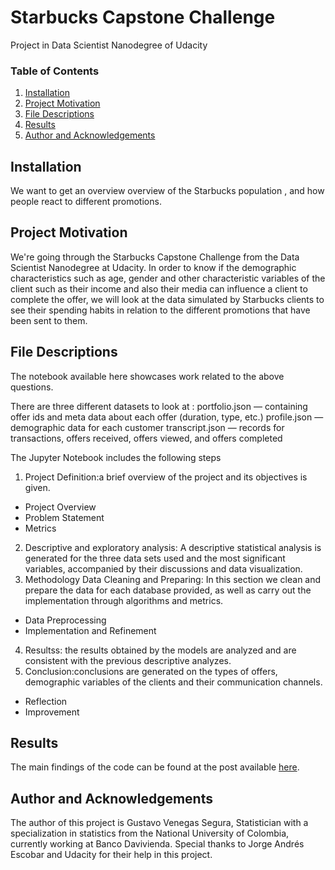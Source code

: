 # Starbucks Capstone Challenge

Project in Data Scientist Nanodegree of Udacity

### Table of Contents

1. [Installation](#installation)
2. [Project Motivation](#motivation)
3. [File Descriptions](#files)
4. [Results](#results)
5. [Author and Acknowledgements](#author)

## Installation <a name="installation"></a>

We want to get an overview overview of the Starbucks population , and how people react to different promotions. 

## Project Motivation<a name="motivation"></a>

We're going through the Starbucks Capstone Challenge from the Data Scientist Nanodegree at Udacity. In order to know if the demographic characteristics such as age, gender and other characteristic variables of the client such as their income and also their media can influence a client to complete the offer, we will look at the data simulated by Starbucks clients to see their spending habits in relation to the different promotions that have been sent to them.


## File Descriptions <a name="files"></a>

The notebook available here showcases work related to the above questions.  

There are three different datasets to look at :
portfolio.json — containing offer ids and meta data about each offer (duration, type, etc.)
profile.json — demographic data for each customer
transcript.json — records for transactions, offers received, offers viewed, and offers completed

The Jupyter Notebook includes the following steps

1. Project Definition:a brief overview of the project and its objectives is given.
* Project Overview
* Problem Statement
* Metrics
2. Descriptive and exploratory analysis: A descriptive statistical analysis is generated for the three data sets used and the most significant variables, accompanied by their discussions and data visualization.
3. Methodology Data Cleaning and Preparing: In this section we clean and prepare the data for each database provided, as well as carry out the implementation through algorithms and metrics.
* Data Preprocessing
* Implementation and Refinement
4. Resultss: the results obtained by the models are analyzed and are consistent with the previous descriptive analyzes.
5. Conclusion:conclusions are generated on the types of offers, demographic variables of the clients and their communication channels.
* Reflection
* Improvement

## Results<a name="results"></a>

The main findings of the code can be found at the post available [here](https://gustavovenegas2010.github.io/Proyect_4/).

## Author and Acknowledgements <a name="author"></a>

The author of this project is Gustavo Venegas Segura, Statistician with a specialization in statistics from the National University of Colombia, currently working at Banco Davivienda. Special thanks to Jorge Andrés Escobar and Udacity for their help in this project.
